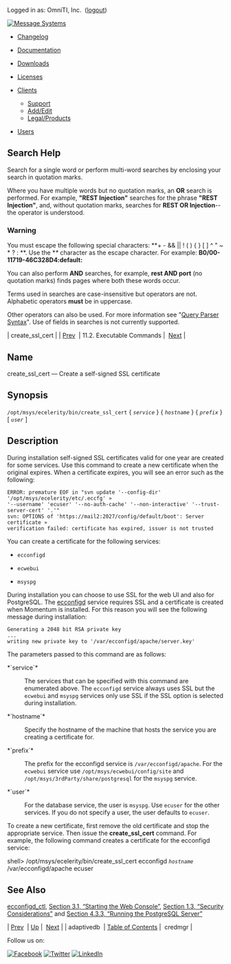 Logged in as: OmniTI, Inc.  ([logout](https://support.messagesystems.com/logout.php))

[![Message Systems](https://support.messagesystems.com/images/ms-white205.png)](https://support.messagesystems.com/start.php) 

*   [Changelog](https://support.messagesystems.com/start.php?show=changelog)
*   [Documentation](https://support.messagesystems.com/docs/)
*   [Downloads](https://support.messagesystems.com/start.php)

*   [Licenses](https://support.messagesystems.com/license_summary.php)
*   <a href="">Clients</a>
    *   [Support](https://support.messagesystems.com/cs.php)
    *   [Add/Edit](https://support.messagesystems.com/edit_client.php)
    *   [Legal/Products](https://support.messagesystems.com/edit_products.php)
*   [Users](https://support.messagesystems.com/edit_customer.php)

## Search Help

Search for a single word or perform multi-word searches by enclosing your search in quotation marks.

Where you have multiple words but no quotation marks, an **OR** search is performed. For example, **"REST Injection"** searches for the phrase **"REST Injection"**, and, without quotation marks, searches for **REST OR Injection**--the operator is understood.

### Warning

You must escape the following special characters: **+ - && || ! ( ) { } [ ] ^ " ~ * ? : \**. Use the **\** character as the escape character. For example: **B0/00-11719-46C328D4\:default\:**

You can also perform **AND** searches, for example, **rest AND port** (no quotation marks) finds pages where both these words occur.

Terms used in searches are case-insensitive but operators are not. Alphabetic operators **must** be in uppercase.

Other operators can also be used. For more information see "[Query Parser Syntax](https://lucene.apache.org/core/old_versioned_docs/versions/3_0_0/queryparsersyntax.html)". Use of fields in searches is not currently supported.

| create_ssl_cert |
| [Prev](executable.adaptivedb.php)  | 11.2. Executable Commands |  [Next](executable.credmgr.php) |

<a name="executable.create_ssl_cert"></a>
## Name

create_ssl_cert — Create a self-signed SSL certificate

## Synopsis

`/opt/msys/ecelerity/bin/create_ssl_cert` { *`service`* } { *`hostname`* } { *`prefix`* } [ *`user`* ]

<a name="idp13041760"></a>
## Description

During installation self-signed SSL certificates valid for one year are created for some services. Use this command to create a new certificate when the original expires. When a certificate expires, you will see an error such as the following:

```
ERROR: premature EOF in "svn update '--config-dir' '/opt/msys/ecelerity/etc/.eccfg' »
'--username' 'ecuser' '--no-auth-cache' '--non-interactive' '--trust-server-cert' '.'"
svn: OPTIONS of 'https://mail2:2027/config/default/boot': Server certificate »
verification failed: certificate has expired, issuer is not trusted
```

You can create a certificate for the following services:

*   `ecconfigd`

*   `ecwebui`

*   `msyspg`

During installation you can choose to use SSL for the web UI and also for PostgreSQL. The [ecconfigd](executable.ecconfigd.php "ecconfigd") service requires SSL and a certificate is created when Momentum is installed. For this reason you will see the following message during installation:

```
Generating a 2048 bit RSA private key
...
writing new private key to '/var/ecconfigd/apache/server.key'
```

The parameters passed to this command are as follows:

<dl class="variablelist">

<dt>*`service`*</dt>

<dd>

The services that can be specified with this command are enumerated above. The `ecconfigd` service always uses SSL but the `ecwebui` and `msyspg` services only use SSL if the SSL option is selected during installation.

</dd>

<dt>*`hostname`*</dt>

<dd>

Specify the hostname of the machine that hosts the service you are creating a certificate for.

</dd>

<dt>*`prefix`*</dt>

<dd>

The prefix for the ecconfigd service is `/var/ecconfigd/apache`. For the `ecwebui` service use `/opt/msys/ecwebui/config/site` and `/opt/msys/3rdParty/share/postgresql` for the `msyspg` service.

</dd>

<dt>*`user`*</dt>

<dd>

For the database service, the user is `msyspg`. Use `ecuser` for the other services. If you do not specify a user, the user defaults to `ecuser`.

</dd>

</dl>

To create a new certificate, first remove the old certificate and stop the appropriate service. Then issue the **create_ssl_cert** command. For example, the following command creates a certificate for the ecconfigd service:

shell> /opt/msys/ecelerity/bin/create_ssl_cert ecconfigd *`hostname`* \
/var/ecconfigd/apache ecuser<a name="idp13066736"></a>
## See Also

[ecconfigd_ctl](executable.ecconfigd_ctl.php "ecconfigd_ctl"), [Section 3.1, “Starting the Web Console”](web3.starting.web.console.php "3.1. Starting the Web Console"), [Section 1.3, “Security Considerations”](install.security.php "1.3. Security Considerations") and [Section 4.3.3, “Running the PostgreSQL Server”](operations.postgresql.php#operations.postgres-server "4.3.3. Running the PostgreSQL Server")

| [Prev](executable.adaptivedb.php)  | [Up](exe.commands.details.php) |  [Next](executable.credmgr.php) |
| adaptivedb  | [Table of Contents](index.php) |  credmgr |

Follow us on:

[![Facebook](https://support.messagesystems.com/images/icon-facebook.png)](http://www.facebook.com/messagesystems) [![Twitter](https://support.messagesystems.com/images/icon-twitter.png)](http://twitter.com/#!/MessageSystems) [![LinkedIn](https://support.messagesystems.com/images/icon-linkedin.png)](http://www.linkedin.com/company/message-systems)